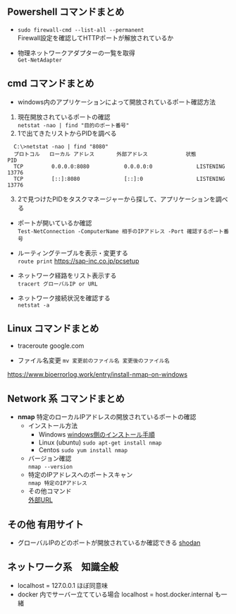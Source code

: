## Powershell コマンドまとめ

- `sudo firewall-cmd --list-all --permanent`  
Firewall設定を確認してHTTPポートが解放されているか

- 物理ネットワークアダプターの一覧を取得  
`Get-NetAdapter`  



## cmd コマンドまとめ
- windows内のアプリケーションによって開放されているポート確認方法  
 1. 現在開放されているポートの確認  
    `netstat -nao | find "目的のポート番号"`
 2. 1で出てきたリストからPIDを調べる
  
```
  C:\>netstat -nao | find "8080"  
  プロトコル   ローカル アドレス       外部アドレス            状態             PID
  TCP         0.0.0.0:8080           0.0.0.0:0              LISTENING       13776  
  TCP         [::]:8080              [::]:0                 LISTENING       13776
```
  3. 2で見つけたPIDをタスクマネージャーから探して、アプリケーションを調べる

- ポートが開いているか確認  
`Test-NetConnection -ComputerName 相手のIPアドレス -Port 確認するポート番号` 

- ルーティングテーブルを表示・変更する  
`route print`  https://sap-inc.co.jp/pcsetup

- ネットワーク経路をリスト表示する  
`tracert グローバルIP or URL`  

- ネットワーク接続状況を確認する  
`netstat -a`

## Linux コマンドまとめ
- traceroute google.com

- ファイル名変更
`mv 変更前のファイル名 変更後のファイル名`


https://www.bioerrorlog.work/entry/install-nmap-on-windows

## Network 系 コマンドまとめ

- __nmap__ 特定のローカルIPアドレスの開放されているポートの確認  
    - インストール方法  
        - Windows
        [windows側のインストール手順](https://www.bioerrorlog.work/entry/install-nmap-on-windows)  
        - Linux (ubuntu)
        `sudo apt-get install nmap`
        - Centos
        `sudo yum install nmap`
    - バージョン確認  
    `nmap --version`
    - 特定のIPアドレスへのポートスキャン  
    `nmap 特定のIPアドレス`
    - その他コマンド  
    [外部URL](https://www.itbook.info/web/2015/06/nmap%E3%81%AE%E5%AE%9F%E7%94%A8%E7%9A%84%E3%82%B3%E3%83%9E%E3%83%B3%E3%83%8910%E9%81%B8.html)

## その他 有用サイト
- グローバルIPのどのポートが開放されているか確認できる
[shodan](https://www.shodan.io/)

## ネットワーク系　知識全般
- localhost = 127.0.0.1 ほぼ同意味  
- docker 内でサーバー立てている場合 localhost = host.docker.internal も一緒
